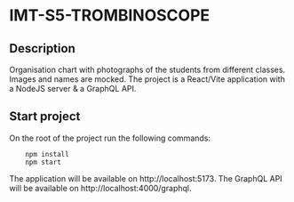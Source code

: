 # IMT-S5-TROMBINOSCOPE


## Description
Organisation chart with photographs of the students from different classes. Images and names are mocked.
The project is a React/Vite application with a NodeJS server & a GraphQL API.

## Start project
    
On the root of the project run the following commands:
```
    npm install
    npm start
```

The application will be available on http://localhost:5173. 
The GraphQL API will be available on http://localhost:4000/graphql.